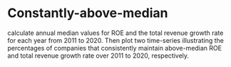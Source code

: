# Constantly-above-median
calculate annual median values for ROE and the total revenue growth rate for each year from 2011 to 2020. Then plot two time-series illustrating the percentages of companies that consistently maintain above-median ROE and total revenue growth rate over 2011 to 2020, respectively.
